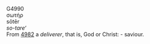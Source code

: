 G4990  
σωτήρ  
sōtēr  
*so-tare‘*  
From [4982](g4982) a *deliverer*, that is, God or Christ: - saviour.  

